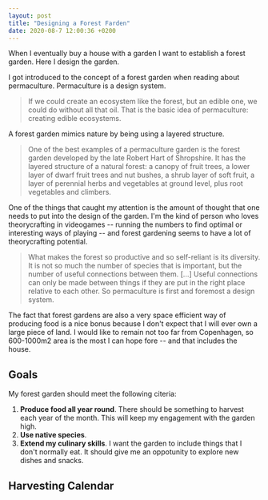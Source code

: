 ```yaml
---
layout: post
title: "Designing a Forest Farden"
date: 2020-08-7 12:00:36 +0200
---
```


When I eventually buy a house with a garden I want to establish a forest garden. Here I design the garden.

<head>
    <script src="https://d3js.org/d3.v4.min.js" charset="utf-8"></script>
</head>

I got introduced to the concept of a forest garden when reading about permaculture. Permaculture is a design system.

> If we could create an ecosystem like the forest, but an edible one, we could do without all that oil. That is the basic idea of permaculture: creating edible ecosystems.

A forest garden mimics nature by being using a layered structure.

> One of the best examples of a permaculture garden is the forest garden developed by the late Robert Hart of Shropshire. It has the layered structure of a natural forest: a canopy of fruit trees, a lower layer of dwarf fruit trees and nut bushes, a shrub layer of soft fruit, a layer of perennial herbs and vegetables at ground level, plus root vegetables and climbers.

One of the things that caught my attention is the amount of thought that one needs to put into the design of the garden. I'm the kind of person who loves theorycrafting in videogames -- running the numbers to find optimal or interesting ways of playing -- and forest gardening seems to have a lot of theorycrafting potential.

> What makes the forest so productive and so self-reliant is its diversity. It is not so much the number of species that is important, but the number of useful connections between them. [...] Useful connections can only be made between things if they are put in the right place relative to each other. So permaculture is first and foremost a design system.

The fact that forest gardens are also a very space efficient way of producing food is a nice bonus because I don't expect that I will ever own a large piece of land. I would like to remain not too far from Copenhagen, so 600-1000m2 area is the most I can hope fore -- and that includes the house.

## Goals

My forest garden should meet the following citeria:
1. **Produce food all year round**. There should be something to harvest each year of the month. This will keep my engagement with the garden high.
1. **Use native species**. 
1. **Extend my culinary skills**. I want the garden to include things that I don't normally eat. It should give me an oppotunity to explore new dishes and snacks.

## Harvesting Calendar

<center>
    <div id='harvest-calendar'></div>
</center>


<link rel="stylesheet" href="../../../../css/designing-a-forest-garden.css">
<script type='text/javascript'  src='../../../../js/designing-a-forest-garden/designing-a-forest-garden.js'></script>